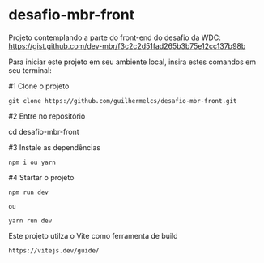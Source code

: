 # desafio-mbr-front

Projeto contemplando a parte do front-end do desafio da WDC: https://gist.github.com/dev-mbr/f3c2c2d51fad265b3b75e12cc137b98b

Para iniciar este projeto em seu ambiente local, insira estes comandos em seu terminal:

#1 Clone o projeto
    
    git clone https://github.com/guilhermelcs/desafio-mbr-front.git
  
#2 Entre no repositório
   
   cd desafio-mbr-front
  
#3 Instale as dependências
    
    npm i ou yarn
 
#4 Startar o projeto
    
    npm run dev
    
    ou
    
    yarn run dev
 
Este projeto utilza o Vite como ferramenta de build
    
    https://vitejs.dev/guide/
